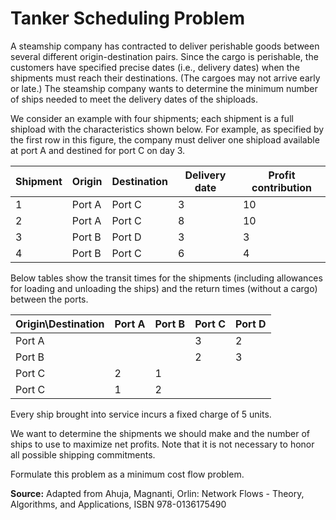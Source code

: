 # Tanker Scheduling Problem

A steamship company has contracted to deliver perishable goods between several
different origin-destination pairs. Since the cargo is perishable, the customers have
specified precise dates (i.e., delivery dates) when the shipments must reach their
destinations. (The cargoes may not arrive early or late.) The steamship company
wants to determine the minimum number of ships needed to meet the delivery dates
of the shiploads.

We consider an example with four shipments; each shipment is a full shipload with the characteristics shown below. For example, as specified by the first row in this figure, the company must deliver one shipload available at port A and destined for port C on day 3. 

| Shipment | Origin | Destination | Delivery date | Profit contribution |
|----------|--------|-------------|---------------|---------------------|
|     1    | Port A |   Port C    |       3       |                  10 |
|     2    | Port A |   Port C    |       8       |                  10 |
|     3    | Port B |   Port D    |       3       |                   3 |
|     4    | Port B |   Port C    |       6       |                   4 |


Below tables show the transit times for the shipments (including allowances for
loading and unloading the ships) and the return times (without a cargo) between the
ports.

| Origin\Destination | Port A | Port B | Port C | Port D |
|--------------------|--------|--------|--------|--------|
|             Port A |        |        |      3 |      2 |
|             Port B |        |        |      2 |      3 |
|             Port C |      2 |      1 |        |        |
|             Port C |      1 |      2 |        |        |

Every ship brought into service incurs a fixed charge of 5 units.

We want to determine the shipments we should make and the number of ships to use to maximize net profits. Note that it is not necessary to honor all possible shipping commitments.

Formulate this problem as a minimum cost flow problem.

**Source:** Adapted from Ahuja, Magnanti, Orlin: Network Flows - Theory, Algorithms, and Applications, ISBN 978-0136175490

